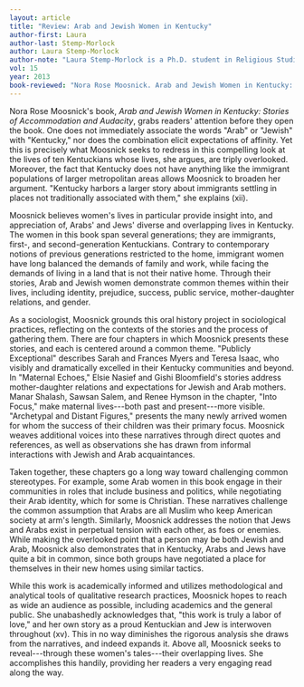 ```yaml
---
layout: article
title: "Review: Arab and Jewish Women in Kentucky"
author-first: Laura
author-last: Stemp-Morlock
author: Laura Stemp-Morlock
author-note: "Laura Stemp-Morlock is a Ph.D. student in Religious Studies at the University of Waterloo."
vol: 15
year: 2013
book-reviewed: "Nora Rose Moosnick. Arab and Jewish Women in Kentucky: Stories of Accommodation and Audacity. Lexington: The University Press of Kentucky, 2012. xviii + 210 pp. ISBN 978-0-8131-3621-9. "
---
```


Nora Rose Moosnick's book, *Arab and Jewish Women in Kentucky: Stories
of Accommodation and Audacity*, grabs readers' attention before they
open the book. One does not immediately associate the words "Arab" or
"Jewish" with "Kentucky," nor does the combination elicit expectations
of affinity. Yet this is precisely what Moosnick seeks to redress in
this compelling look at the lives of ten Kentuckians whose lives, she
argues, are triply overlooked. Moreover, the fact that Kentucky does not
have anything like the immigrant populations of larger metropolitan
areas allows Moosnick to broaden her argument. "Kentucky harbors a
larger story about immigrants settling in places not traditionally
associated with them," she explains (xii).

Moosnick believes women's lives in particular provide insight into, and
appreciation of, Arabs' and Jews' diverse and overlapping lives in
Kentucky. The women in this book span several generations; they are
immigrants, first-, and second-generation Kentuckians. Contrary to
contemporary notions of previous generations restricted to the home,
immigrant women have long balanced the demands of family and work, while
facing the demands of living in a land that is not their native home.
Through their stories, Arab and Jewish women demonstrate common themes
within their lives, including identity, prejudice, success, public
service, mother-daughter relations, and gender.

As a sociologist, Moosnick grounds this oral history project in
sociological practices, reflecting on the contexts of the stories and
the process of gathering them. There are four chapters in which Moosnick
presents these stories, and each is centered around a common theme.
"Publicly Exceptional" describes Sarah and Frances Myers and Teresa
Isaac, who visibly and dramatically excelled in their Kentucky
communities and beyond. In "Maternal Echoes," Elsie Nasief and Gishi
Bloomfield's stories address mother-daughter relations and expectations
for Jewish and Arab mothers. Manar Shalash, Sawsan Salem, and Renee
Hymson in the chapter, "Into Focus," make maternal lives---both past and
present---more visible. "Archetypal and Distant Figures," presents the
many newly arrived women for whom the success of their children was
their primary focus. Moosnick weaves additional voices into these
narratives through direct quotes and references, as well as observations
she has drawn from informal interactions with Jewish and Arab
acquaintances.

Taken together, these chapters go a long way toward challenging common
stereotypes. For example, some Arab women in this book engage in their
communities in roles that include business and politics, while
negotiating their Arab identity, which for some is Christian. These
narratives challenge the common assumption that Arabs are all Muslim who
keep American society at arm's length. Similarly, Moosnick addresses the
notion that Jews and Arabs exist in perpetual tension with each other,
as foes or enemies. While making the overlooked point that a person may
be both Jewish and Arab, Moosnick also demonstrates that in Kentucky,
Arabs and Jews have quite a bit in common, since both groups have
negotiated a place for themselves in their new homes using similar
tactics.

While this work is academically informed and utilizes methodological and
analytical tools of qualitative research practices, Moosnick hopes to
reach as wide an audience as possible, including academics and the
general public. She unabashedly acknowledges that, "this work is truly a
labor of love," and her own story as a proud Kentuckian and Jew is
interwoven throughout (xv). This in no way diminishes the rigorous
analysis she draws from the narratives, and indeed expands it. Above
all, Moosnick seeks to reveal---through these women's tales---their
overlapping lives. She accomplishes this handily, providing her readers
a very engaging read along the way.
